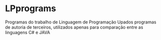 # LPprograms
Programas do trabalho de Linguagem de Programação
Upados programas de autoria de terceiros, utilizados apenas para comparação entre as linguagens C# e JAVA
